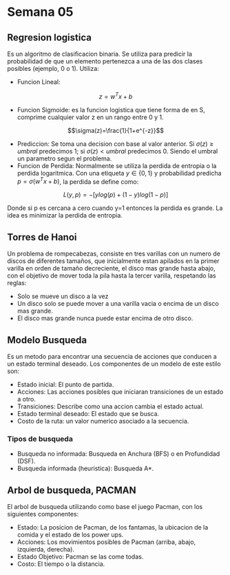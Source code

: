 # Semana 05

## Regresion logistica

Es un algoritmo de clasificacion binaria. Se utiliza para predicir la probabilidad de que un elemento pertenezca a una de las dos clases posibles (ejemplo, 0 o 1). Utiliza:
* Funcion Lineal:

$$ z=w^Tx+b$$

* Funcion Sigmoide: es la funcion logistica que tiene forma de en S, comprime cualquier valor z en un rango entre 0 y 1. 

$$\sigma(z)=\frac{1}{1+e^{-z}}$$

* Prediccion: Se toma una decision con base al valor anterior. Si $\sigma(z)\ge umbral$ predecimos 1; si $\sigma(z)<umbral$ predecimos 0. Siendo el umbral un parametro segun el problema.
* Funcion de Perdida: Normalmente se utiliza la perdida de entropia o la perdida logaritmica. Con una etiqueta $y\in\{0,1\}$ y probabilidad predicha $p=\sigma(w^Tx+b)$, la perdida se define como:
   
$$L(y,p) = -[ylog(p)+(1-y)log(1-p)]$$

Donde si p es cercana a cero cuando y=1 entonces la perdida es grande. La idea es minimizar la perdida de entropia.

## Torres de Hanoi

Un problema de rompecabezas, consiste en tres varillas con un numero de discos de diferentes tamaños, que inicialmente estan apilados en la primer varilla en orden de tamaño decreciente, el disco mas grande hasta abajo, con el objetivo de mover toda la pila hasta la tercer varilla, respetando las reglas:
* Solo se mueve un disco a la vez
* Un disco solo se puede mover a una varilla vacia o encima de un disco mas grande.
* El disco mas grande nunca puede estar encima de otro disco.

## Modelo Busqueda

Es un metodo para encontrar una secuencia de acciones que conducen a un estado terminal deseado. Los componentes de un modelo de este estilo son:
* Estado inicial: El punto de partida.
* Acciones: Las acciones posibles que iniciaran transiciones de un estado a otro.
* Transiciones: Describe como una accion cambia el estado actual.
* Estado terminal deseado: El estado que se busca.
* Costo de la ruta: un valor numerico asociado a la secuencia.

### Tipos de busqueda

* Busqueda no informada: Busqueda en Anchura (BFS) o en Profundidad (DSF).
* Busqueda informada (heuristica): Busqueda A*.

## Arbol de busqueda, PACMAN
El arbol de busqueda utilizando como base el juego Pacman, con los siguientes componentes:
* Estado: La posicion de Pacman, de los fantamas, la ubicacion de la comida y el estado de los power ups.
* Acciones: Los movimientos posibles de Pacman (arriba, abajo, izquierda, derecha).
* Estado Objetivo: Pacman se las come todas.
* Costo: El tiempo o la distancia.
